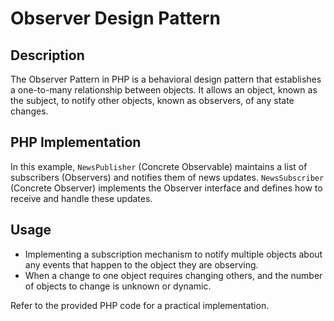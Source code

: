 # Observer Design Pattern

## Description

The Observer Pattern in PHP is a behavioral design pattern that establishes a one-to-many relationship between objects. It allows an object, known as the subject, to notify other objects, known as observers, of any state changes.

## PHP Implementation

In this example, `NewsPublisher` (Concrete Observable) maintains a list of subscribers (Observers) and notifies them of news updates. `NewsSubscriber` (Concrete Observer) implements the Observer interface and defines how to receive and handle these updates. 

## Usage

- Implementing a subscription mechanism to notify multiple objects about any events that happen to the object they are observing.
- When a change to one object requires changing others, and the number of objects to change is unknown or dynamic.

Refer to the provided PHP code for a practical implementation.
